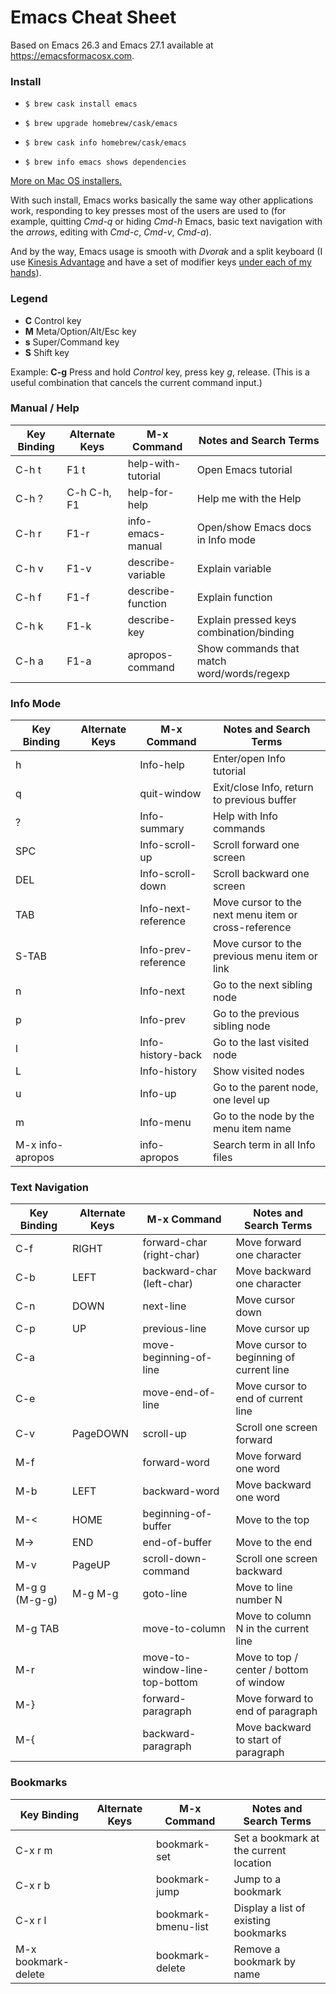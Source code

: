 Emacs Cheat Sheet
===


Based on Emacs 26.3 and Emacs 27.1 available at https://emacsformacosx.com.


### Install

- `$ brew cask install emacs`

- `$ brew upgrade homebrew/cask/emacs`

- `$ brew cask info homebrew/cask/emacs`

- `$ brew info emacs shows dependencies`

[More on Mac OS installers.](https://www.emacswiki.org/emacs/EmacsForMacOS)

With such install, Emacs works basically the same way other applications work, responding to key presses most of the users are used to (for example, quitting *Cmd-q* or hiding *Cmd-h* Emacs, basic text navigation with the *arrows*, editing  with *Cmd-c*, *Cmd-v*, *Cmd-a*).

And by the way, Emacs usage is smooth with *Dvorak* and a split keyboard (I use [Kinesis Advantage](https://kinesis-ergo.com/shop/advantage2/) and have a set of modifier keys [under each of my hands](https://gitlab.com/-/snippets/1744636)).


### Legend

- **C** Control key
- **M** Meta/Option/Alt/Esc key
- **s** Super/Command key
- **S** Shift key

Example:
**C-g**
Press and hold *Control* key, press key *g*, release.
(This is a useful combination that cancels the current command input.)


### Manual / Help

 Key Binding | Alternate Keys | M-x Command         | Notes and Search Terms
-------------|----------------|---------------------|--------------------------
C-h t        | F1 t           | help-with-tutorial  | Open Emacs tutorial
C-h ?        | C-h C-h, F1    | help-for-help       | Help me with the Help
C-h r        | F1-r           | info-emacs-manual   | Open/show Emacs docs in Info mode
C-h v        | F1-v           | describe-variable   | Explain variable
C-h f        | F1-f           | describe-function   | Explain function
C-h k        | F1-k           | describe-key        | Explain pressed keys combination/binding
C-h a        | F1-a           | apropos-command     | Show commands that match word/words/regexp


### Info Mode

 Key Binding | Alternate Keys | M-x Command         | Notes and Search Terms
-------------|----------------|---------------------|--------------------------
h            |                | Info-help           | Enter/open Info tutorial
q            |                | quit-window         | Exit/close Info, return to previous buffer
?            |                | Info-summary        | Help with Info commands
SPC          |                | Info-scroll-up      | Scroll forward one screen
DEL          |                | Info-scroll-down    | Scroll backward one screen
TAB          |                | Info-next-reference | Move cursor to the next menu item or cross-reference
S-TAB        |                | Info-prev-reference | Move cursor to the previous menu item or link
n            |                | Info-next           | Go to the next sibling node
p            |                | Info-prev           | Go to the previous sibling node
l            |                | Info-history-back   | Go to the last visited node
L            |                | Info-history        | Show visited nodes
u            |                | Info-up             | Go to the parent node, one level up
m            |                | Info-menu           | Go to the node by the menu item name
M-x info-apropos|             | info-apropos        | Search term in all Info files


### Text Navigation

 Key Binding | Alternate Keys | M-x Command         | Notes and Search Terms                      
-------------|----------------|---------------------|--------------------------------------------
C-f          | RIGHT          | forward-char (right-char)| Move forward one character
C-b          | LEFT           | backward-char (left-char)| Move backward one character
C-n          | DOWN           | next-line           | Move cursor down
C-p          | UP             | previous-line       | Move cursor up
C-a          |                | move-beginning-of-line| Move cursor to beginning of current line
C-e          |                | move-end-of-line    | Move cursor to end of current line
C-v          | PageDOWN       | scroll-up           | Scroll one screen forward
M-f          |                | forward-word        | Move forward one word
M-b          | LEFT           | backward-word       | Move backward one word
M-<          | HOME           | beginning-of-buffer | Move to the top
M->          | END            | end-of-buffer       | Move to the end
M-v          | PageUP         | scroll-down-command | Scroll one screen backward
M-g g (M-g-g)| M-g M-g        | goto-line           | Move to line number N
M-g TAB      |                | move-to-column      | Move to column N in the current line
M-r          |                | move-to-window-line-top-bottom| Move to top / center / bottom of window
M-}          |                | forward-paragraph   | Move forward to end of paragraph
M-{          |                | backward-paragraph  | Move backward to start of paragraph


### Bookmarks

 Key Binding | Alternate Keys | M-x Command         | Notes and Search Terms                      
-------------|----------------|---------------------|--------------------------------------------
C-x r m      |                | bookmark-set        | Set a bookmark at the current location
C-x r b      |                | bookmark-jump       | Jump to a bookmark
C-x r l      |                | bookmark-bmenu-list | Display a list of existing bookmarks
M-x bookmark-delete|          | bookmark-delete     | Remove a bookmark by name



